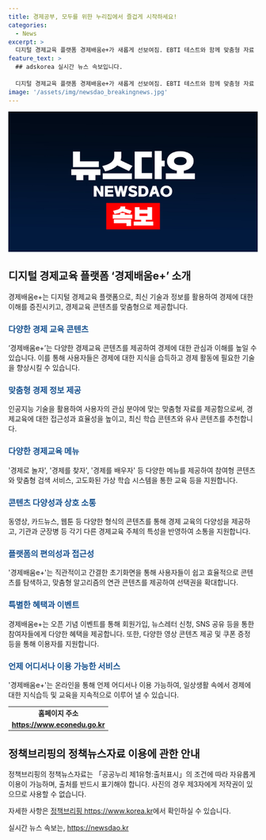 ```yaml
---
title: 경제공부, 모두를 위한 누리집에서 즐겁게 시작하세요!
categories:
  - News
excerpt: >
  디지털 경제교육 플랫폼 경제배움e+가 새롭게 선보여짐. EBTI 테스트와 함께 맞춤형 자료 제공, 다양한 이벤트로 흥미 유발. 초심자 지원을 위한 콘텐츠와 꾸준한 업데이트 계획. 신규 제공되는 ‘위클리 경제배움e와 연관 콘텐츠 제공, 오픈 기념 이벤트로 쿠폰 증정 등 매력적인 서비스를 제공함. 현직 선생님의 경제 수업에 대한 자료인 ‘이런수업 어때요?’ 등이 담긴 콘텐츠를 주 단위로 제공함. 경제를 찾자 메뉴에서는 맞춤형 검색 서비스를 제공함.
feature_text: >
  ## adskorea 실시간 뉴스 속보입니다.

  디지털 경제교육 플랫폼 경제배움e+가 새롭게 선보여짐. EBTI 테스트와 함께 맞춤형 자료 제공, 다양한 이벤트로 흥미 유발. 초심자 지원을 위한 콘텐츠와 꾸준한 업데이트 계획. 신규 제공되는 ‘위클리 경제배움e와 연관 콘텐츠 제공, 오픈 기념 이벤트로 쿠폰 증정 등 매력적인 서비스를 제공함. 현직 선생님의 경제 수업에 대한 자료인 ‘이런수업 어때요?’ 등이 담긴 콘텐츠를 주 단위로 제공함. 경제를 찾자 메뉴에서는 맞춤형 검색 서비스를 제공함.
image: '/assets/img/newsdao_breakingnews.jpg'
---
```


<p><img src="/assets/img/newsdao_breakingnews.jpg" alt="adskorea 속보" /></p>

<h2 data-ke-size="size26">디지털 경제교육 플랫폼 ‘경제배움e+’ 소개</h2>

<p data-ke-size="size16">경제배움e+는 디지털 경제교육 플랫폼으로, 최신 기술과 정보를 활용하여 경제에 대한 이해를 증진시키고, 경제교육 콘텐츠를 맞춤형으로 제공합니다.</p>

<h3><b><span style="color: #1a5490;">다양한 경제 교육 콘텐츠</span></b></h3>

<p data-ke-size="size16">‘경제배움e+’는 다양한 경제교육 콘텐츠를 제공하여 경제에 대한 관심과 이해를 높일 수 있습니다. 이를 통해 사용자들은 경제에 대한 지식을 습득하고 경제 활동에 필요한 기술을 향상시킬 수 있습니다.</p>

<h3><b><span style="color: #1a5490;">맞춤형 경제 정보 제공</span></b></h3>

<p data-ke-size="size16">인공지능 기술을 활용하여 사용자의 관심 분야에 맞는 맞춤형 자료를 제공함으로써, 경제교육에 대한 접근성과 효율성을 높이고, 최신 학습 콘텐츠와 유사 콘텐츠를 추천합니다.</p>

<h3><b><span style="color: #1a5490;">다양한 경제교육 메뉴</span></b></h3>

<p data-ke-size="size16">'경제로 놀자', '경제를 찾자', '경제를 배우자' 등 다양한 메뉴를 제공하여 참여형 콘텐츠와 맞춤형 검색 서비스, 고도화된 가상 학습 시스템을 통한 교육 등을 지원합니다.</p>

<h3><b><span style="color: #1a5490;">콘텐츠 다양성과 상호 소통</span></b></h3>

<p data-ke-size="size16">동영상, 카드뉴스, 웹툰 등 다양한 형식의 콘텐츠를 통해 경제 교육의 다양성을 제공하고, 기관과 군장병 등 각기 다른 경제교육 주체의 특성을 반영하여 소통을 지원합니다.</p>

<h3><b><span style="color: #1a5490;">플랫폼의 편의성과 접근성</span></b></h3>

<p data-ke-size="size16">'경제배움e+'는 직관적이고 간결한 초기화면을 통해 사용자들이 쉽고 효율적으로 콘텐츠를 탐색하고, 맞춤형 알고리즘의 연관 콘텐츠를 제공하여 선택권을 확대합니다.</p>

<h3><b><span style="color: #1a5490;">특별한 혜택과 이벤트</span></b></h3>

<p data-ke-size="size16">경제배움e+는 오픈 기념 이벤트를 통해 회원가입, 뉴스레터 신청, SNS 공유 등을 통한 참여자들에게 다양한 혜택을 제공합니다. 또한, 다양한 영상 콘텐츠 제공 및 쿠폰 증정 등을 통해 이용자를 지원합니다.</p>

<h3><b><span style="color: #1a5490;">언제 어디서나 이용 가능한 서비스</span></b></h3>

<p data-ke-size="size16">'경제배움e+'는 온라인을 통해 언제 어디서나 이용 가능하여, 일상생활 속에서 경제에 대한 지식습득 및 교육을 지속적으로 이루어 낼 수 있습니다.</p>

<table>
    <tr>
        <td style="text-align: center; height: 17px;"><b>홈페이지 주소</b></td>
    </tr>
    <tr>
        <td style="text-align: center; height: 17px;"><b><a href="https://www.econedu.go.kr">https://www.econedu.go.kr</a></b></td>
    </tr>
</table>

<h2 data-ke-size="size26">정책브리핑의 정책뉴스자료 이용에 관한 안내</h2>

<p data-ke-size="size16">정책브리핑의 정책뉴스자료는 「공공누리 제1유형:출처표시」의 조건에 따라 자유롭게 이용이 가능하며, 출처를 반드시 표기해야 합니다. 사진의 경우 제3자에게 저작권이 있으므로 사용할 수 없습니다.</p>

<p data-ke-size="size16">자세한 사항은 <a href="https://www.korea.kr">정책브리핑 https://www.korea.kr</a>에서 확인하실 수 있습니다.</p>
실시간 뉴스 속보는, <a href="https://newsdao.kr" rel="dofollow">https://newsdao.kr</a>


